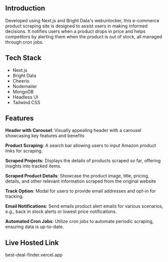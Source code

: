 
## <a name="introduction">Introduction</a>

Developed using Next.js and Bright Data's webunlocker, this e-commerce product scraping site is designed to assist users in making informed decisions. It notifies users when a product drops in price and helps competitors by alerting them when the product is out of stock, all managed through cron jobs.

## <a name="tech-stack">Tech Stack</a>

- Next.js
- Bright Data
- Cheerio
- Nodemailer
- MongoDB
- Headless UI
- Tailwind CSS

## <a name="features">Features</a>

**Header with Carousel**: Visually appealing header with a carousel showcasing key features and benefits

**Product Scraping**: A search bar allowing users to input Amazon product links for scraping.

**Scraped Projects**: Displays the details of products scraped so far, offering insights into tracked items.

**Scraped Product Details**: Showcase the product image, title, pricing, details, and other relevant information scraped from the original website

**Track Option**: Modal for users to provide email addresses and opt-in for tracking.

**Email Notifications**: Send emails product alert emails for various scenarios, e.g., back in stock alerts or lowest price notifications.

**Automated Cron Jobs**: Utilize cron jobs to automate periodic scraping, ensuring data is up-to-date.

## <a name="tech-stack">Live Hosted Link</a>
best-deal-finder.vercel.app
